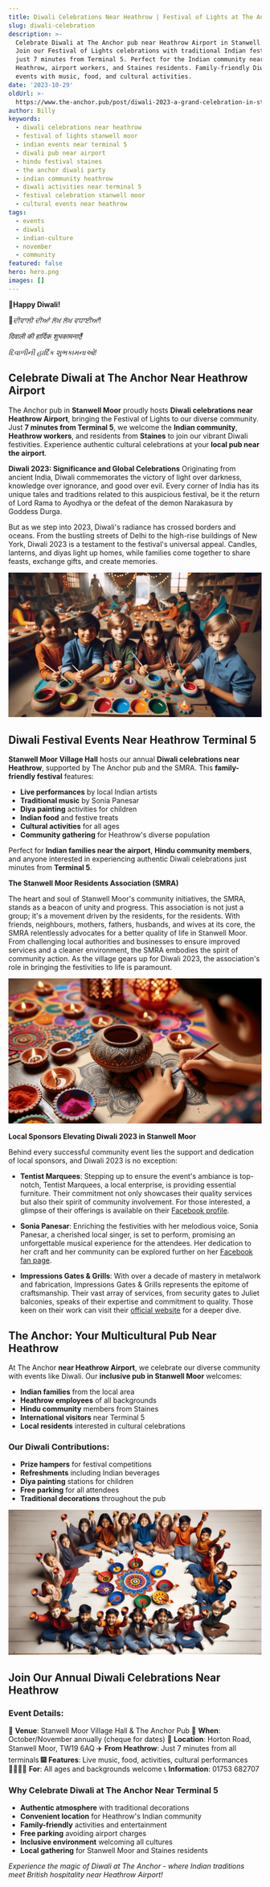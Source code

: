 ```yaml
---
title: Diwali Celebrations Near Heathrow | Festival of Lights at The Anchor
slug: diwali-celebration
description: >-
  Celebrate Diwali at The Anchor pub near Heathrow Airport in Stanwell Moor.
  Join our Festival of Lights celebrations with traditional Indian festivities,
  just 7 minutes from Terminal 5. Perfect for the Indian community near
  Heathrow, airport workers, and Staines residents. Family-friendly Diwali
  events with music, food, and cultural activities.
date: '2023-10-29'
oldUrl: >-
  https://www.the-anchor.pub/post/diwali-2023-a-grand-celebration-in-stanwell-moor
author: Billy
keywords:
  - diwali celebrations near heathrow
  - festival of lights stanwell moor
  - indian events near terminal 5
  - diwali pub near airport
  - hindu festival staines
  - the anchor diwali party
  - indian community heathrow
  - diwali activities near terminal 5
  - festival celebration stanwell moor
  - cultural events near heathrow
tags:
  - events
  - diwali
  - indian-culture
  - november
  - community
featured: false
hero: hero.png
images: []
---
```


  

**🎉Happy Diwali!**

**🎉**_ਦੀਵਾਲੀ ਦੀਆਂ ਲੱਖ ਲੱਖ ਵਧਾਈਆਂ!_

_दिवाली की हार्दिक शुभकामनाएँ!_

_દિવાળીની હાર્દિક શુભકામનાઓ!_

  

## Celebrate Diwali at The Anchor Near Heathrow Airport

The Anchor pub in **Stanwell Moor** proudly hosts **Diwali celebrations near Heathrow Airport**, bringing the Festival of Lights to our diverse community. Just **7 minutes from Terminal 5**, we welcome the **Indian community**, **Heathrow workers**, and residents from **Staines** to join our vibrant Diwali festivities. Experience authentic cultural celebrations at your **local pub near the airport**.

  

**Diwali 2023: Significance and Global Celebrations** Originating from ancient India, Diwali commemorates the victory of light over darkness, knowledge over ignorance, and good over evil. Every corner of India has its unique tales and traditions related to this auspicious festival, be it the return of Lord Rama to Ayodhya or the defeat of the demon Narakasura by Goddess Durga.

  

But as we step into 2023, Diwali's radiance has crossed borders and oceans. From the bustling streets of Delhi to the high-rise buildings of New York, Diwali 2023 is a testament to the festival's universal appeal. Candles, lanterns, and diyas light up homes, while families come together to share feasts, exchange gifts, and create memories.

![Group of diverse children painting colourful clay lamps (diyas) in a festive setting, with lights strung up in the background and other children and adults engaging in similar activities around them.](/content/blog/diwali-celebration/image-1.png)

## **Diwali Festival Events Near Heathrow Terminal 5**

**Stanwell Moor Village Hall** hosts our annual **Diwali celebrations near Heathrow**, supported by The Anchor pub and the SMRA. This **family-friendly festival** features:

- **Live performances** by local Indian artists
- **Traditional music** by Sonia Panesar
- **Diya painting** activities for children
- **Indian food** and festive treats
- **Cultural activities** for all ages
- **Community gathering** for Heathrow's diverse population

Perfect for **Indian families near the airport**, **Hindu community members**, and anyone interested in experiencing authentic Diwali celebrations just minutes from **Terminal 5**.

  

**The Stanwell Moor Residents Association (SMRA)**

The heart and soul of Stanwell Moor's community initiatives, the SMRA, stands as a beacon of unity and progress. This association is not just a group; it's a movement driven by the residents, for the residents. With friends, neighbours, mothers, fathers, husbands, and wives at its core, the SMRA relentlessly advocates for a better quality of life in Stanwell Moor. From challenging local authorities and businesses to ensure improved services and a cleaner environment, the SMRA embodies the spirit of community action. As the village gears up for Diwali 2023, the association's role in bringing the festivities to life is paramount.

![Close-up of a child's hands intricately decorating a pattern on paper, with a beautifully carved clay pot in the centre, surrounded by lit candles, colourful rangoli designs, and bowls of vibrant powders.](/content/blog/diwali-celebration/image-2.png)

**Local Sponsors Elevating Diwali 2023 in Stanwell Moor**

Behind every successful community event lies the support and dedication of local sponsors, and Diwali 2023 is no exception:

*   **Tentist Marquees**: Stepping up to ensure the event's ambiance is top-notch, Tentist Marquees, a local enterprise, is providing essential furniture. Their commitment not only showcases their quality services but also their spirit of community involvement. For those interested, a glimpse of their offerings is available on their [Facebook profile](https://www.facebook.com/p/Tentist-Marquees-100072880734957/).
    
*   **Sonia Panesar**: Enriching the festivities with her melodious voice, Sonia Panesar, a cherished local singer, is set to perform, promising an unforgettable musical experience for the attendees. Her dedication to her craft and her community can be explored further on her [Facebook fan page](https://www.facebook.com/soniapanesarfanpage/).
    
*   **Impressions Gates & Grills**: With over a decade of mastery in metalwork and fabrication, Impressions Gates & Grills represents the epitome of craftsmanship. Their vast array of services, from security gates to Juliet balconies, speaks of their expertise and commitment to quality. Those keen on their work can visit their [official website](https://impressionsgatesngrills.com/) for a deeper dive.
    

## **The Anchor: Your Multicultural Pub Near Heathrow**

At The Anchor **near Heathrow Airport**, we celebrate our diverse community with events like Diwali. Our **inclusive pub in Stanwell Moor** welcomes:

- **Indian families** from the local area
- **Heathrow employees** of all backgrounds
- **Hindu community** members from Staines
- **International visitors** near Terminal 5
- **Local residents** interested in cultural celebrations

### Our Diwali Contributions:
- **Prize hampers** for festival competitions
- **Refreshments** including Indian beverages
- **Diya painting** stations for children
- **Free parking** for all attendees
- **Traditional decorations** throughout the pub

![Group of diverse children sitting in a circle around a vibrant rangoli design, each holding up a lit clay lamp (diya), all smiling and dressed in warm, festive colours against a light wooden backdrop.](/content/blog/diwali-celebration/image-3.png)

## **Join Our Annual Diwali Celebrations Near Heathrow**

### Event Details:
🎪 **Venue**: Stanwell Moor Village Hall & The Anchor Pub
📅 **When**: October/November annually (cheque for dates)
📍 **Location**: Horton Road, Stanwell Moor, TW19 6AQ
✈️ **From Heathrow**: Just 7 minutes from all terminals
🎆 **Features**: Live music, food, activities, cultural performances
👨‍👩‍👧‍👦 **For**: All ages and backgrounds welcome
📞 **Information**: 01753 682707

### Why Celebrate Diwali at The Anchor Near Terminal 5

- **Authentic atmosphere** with traditional decorations
- **Convenient location** for Heathrow's Indian community
- **Family-friendly** activities and entertainment
- **Free parking** avoiding airport charges
- **Inclusive environment** welcoming all cultures
- **Local gathering** for Stanwell Moor and Staines residents

*Experience the magic of Diwali at The Anchor - where Indian traditions meet British hospitality near Heathrow Airport!*
